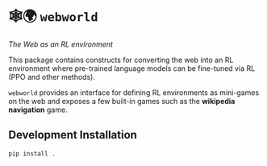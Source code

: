 # 🕸️🌍 `webworld`

*The Web as an RL environment*

This package contains constructs for converting the web into an RL environment
where pre-trained language models can be fine-tuned via RL (PPO and other
methods).

`webworld` provides an interface for defining RL environments as mini-games
on the web and exposes a few built-in games such as the **wikipedia navigation**
game.

## Development Installation

```bash
pip install .
```
